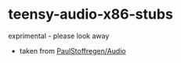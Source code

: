 # teensy-audio-x86-stubs
exprimental - please look away

* taken from [PaulStoffregen/Audio](https://github.com/PaulStoffregen/Audio)